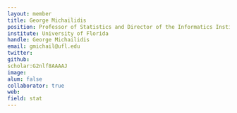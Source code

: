 ```yaml
---
layout: member
title: George Michailidis
position: Professor of Statistics and Director of the Informatics Institute
institute: University of Florida
handle: George Michailidis
email: gmichail@ufl.edu
twitter: 
github: 
scholar:G2nlf8AAAAJ
image:
alum: false
collaborator: true
web: 
field: stat
---
```






